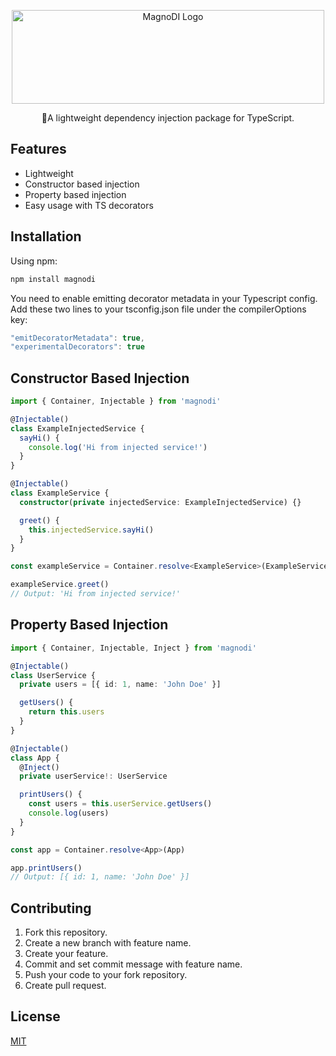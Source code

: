 <p align="center">
<img src="https://i.imgur.com/aUFQrKY.jpg" alt="MagnoDI Logo" width="500" height="150"/>
</p>

<p align="center">💉A lightweight dependency injection package for TypeScript.</p>

## Features

- Lightweight
- Constructor based injection
- Property based injection
- Easy usage with TS decorators

## Installation

Using npm:

```js
npm install magnodi
```

You need to enable emitting decorator metadata in your Typescript config. Add these two lines to your tsconfig.json file under the compilerOptions key:

```js
"emitDecoratorMetadata": true,
"experimentalDecorators": true
```

## Constructor Based Injection

```ts
import { Container, Injectable } from 'magnodi'

@Injectable()
class ExampleInjectedService {
  sayHi() {
    console.log('Hi from injected service!')
  }
}

@Injectable()
class ExampleService {
  constructor(private injectedService: ExampleInjectedService) {}

  greet() {
    this.injectedService.sayHi()
  }
}

const exampleService = Container.resolve<ExampleService>(ExampleService)

exampleService.greet()
// Output: 'Hi from injected service!'
```

## Property Based Injection

```ts
import { Container, Injectable, Inject } from 'magnodi'

@Injectable()
class UserService {
  private users = [{ id: 1, name: 'John Doe' }]

  getUsers() {
    return this.users
  }
}

@Injectable()
class App {
  @Inject()
  private userService!: UserService

  printUsers() {
    const users = this.userService.getUsers()
    console.log(users)
  }
}

const app = Container.resolve<App>(App)

app.printUsers()
// Output: [{ id: 1, name: 'John Doe' }]
```

## Contributing

1. Fork this repository.
2. Create a new branch with feature name.
3. Create your feature.
4. Commit and set commit message with feature name.
5. Push your code to your fork repository.
6. Create pull request.

## License

[MIT](https://github.com/canccevik/magno-di/blob/master/LICENSE)
